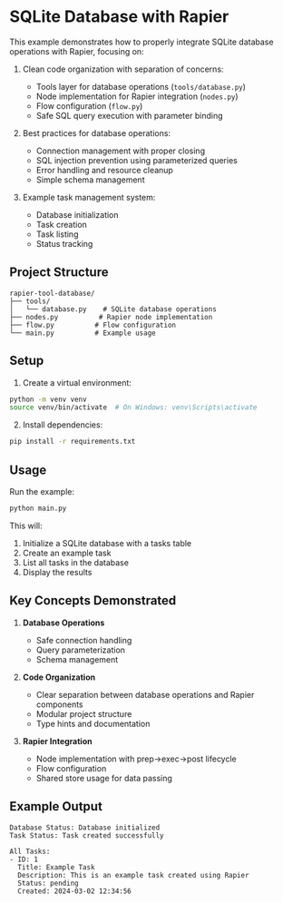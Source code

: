 # SQLite Database with Rapier

This example demonstrates how to properly integrate SQLite database operations with Rapier, focusing on:

1. Clean code organization with separation of concerns:
   - Tools layer for database operations (`tools/database.py`)
   - Node implementation for Rapier integration (`nodes.py`)
   - Flow configuration (`flow.py`)
   - Safe SQL query execution with parameter binding

2. Best practices for database operations:
   - Connection management with proper closing
   - SQL injection prevention using parameterized queries
   - Error handling and resource cleanup
   - Simple schema management

3. Example task management system:
   - Database initialization
   - Task creation
   - Task listing
   - Status tracking

## Project Structure

```
rapier-tool-database/
├── tools/
│   └── database.py    # SQLite database operations
├── nodes.py          # Rapier node implementation
├── flow.py          # Flow configuration
└── main.py          # Example usage
```

## Setup

1. Create a virtual environment:
```bash
python -m venv venv
source venv/bin/activate  # On Windows: venv\Scripts\activate
```

2. Install dependencies:
```bash
pip install -r requirements.txt
```

## Usage

Run the example:
```bash
python main.py
```

This will:
1. Initialize a SQLite database with a tasks table
2. Create an example task
3. List all tasks in the database
4. Display the results

## Key Concepts Demonstrated

1. **Database Operations**
   - Safe connection handling
   - Query parameterization
   - Schema management

2. **Code Organization**
   - Clear separation between database operations and Rapier components
   - Modular project structure
   - Type hints and documentation

3. **Rapier Integration**
   - Node implementation with prep->exec->post lifecycle
   - Flow configuration
   - Shared store usage for data passing

## Example Output

```
Database Status: Database initialized
Task Status: Task created successfully

All Tasks:
- ID: 1
  Title: Example Task
  Description: This is an example task created using Rapier
  Status: pending
  Created: 2024-03-02 12:34:56
```
